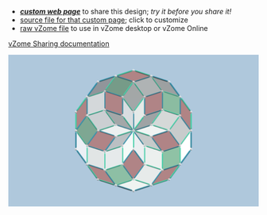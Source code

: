 
 - [***custom web page***][post] to share this design; *try it before you share it!*
 - [source file for that custom page][source]; click to customize
 - [raw vZome file][raw] to use in vZome desktop or vZome Online

[vZome Sharing documentation](https://vzome.github.io/vzome/sharing.html#how-it-works)

![Image](<Decagon-pleated-rosette.png>)


[post]: <https://John-Kostick.github.io/vzome-sharing/2022/01/08/Decagon-pleated-rosette-21-39-31.html>
[source]: <https://github.com/John-Kostick/vzome-sharing/edit/main/_posts/2022-01-08-Decagon-pleated-rosette-21-39-31.md>
[raw]: <https://raw.githubusercontent.com/John-Kostick/vzome-sharing/main/2022/01/08/21-39-31-Decagon-pleated-rosette/Decagon-pleated-rosette.vZome>